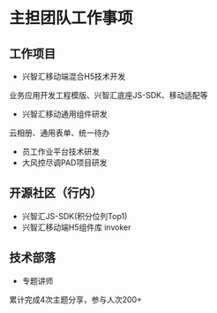 # 主担团队工作事项

## 工作项目

- 兴智汇移动端混合H5技术开发

业务应用开发工程模版、兴智汇底座JS-SDK、移动适配等

- 兴智汇移动通用组件研发

云相册、通用表单、统一待办

- 员工作业平台技术研发
- 大风控尽调PAD项目研发

## 开源社区（行内）

- 兴智汇JS-SDK(积分位列Top1)
- 兴智汇移动端H5组件库 invoker

## 技术部落

- 专题讲师

累计完成4次主题分享，参与人次200+
